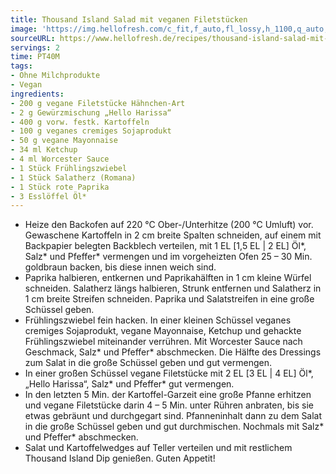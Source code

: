 ```yaml
---
title: Thousand Island Salad mit veganen Filetstücken
image: 'https://img.hellofresh.com/c_fit,f_auto,fl_lossy,h_1100,q_auto,w_2600/hellofresh_s3/image/thousand-island-salad-mit-veganen-filetstucken-4c59a46d.jpg'
sourceURL: https://www.hellofresh.de/recipes/thousand-island-salad-mit-veganen-filetstucken-633192dfd06779d8b80e2015
servings: 2
time: PT40M
tags:
- Ohne Milchprodukte
- Vegan
ingredients:
- 200 g vegane Filetstücke Hähnchen-Art
- 2 g Gewürzmischung „Hello Harissa“
- 400 g vorw. festk. Kartoffeln
- 100 g veganes cremiges Sojaprodukt
- 50 g vegane Mayonnaise
- 34 ml Ketchup
- 4 ml Worcester Sauce
- 1 Stück Frühlingszwiebel
- 1 Stück Salatherz (Romana)
- 1 Stück rote Paprika
- 3 Esslöffel Öl*
---
```


- Heize den Backofen auf 220 °C Ober-/Unterhitze (200 °C Umluft) vor.  Gewaschene Kartoffeln in 2 cm breite Spalten schneiden, auf einem mit Backpapier belegten Backblech verteilen, mit 1 EL [1,5 EL | 2 EL] Öl\*, Salz\* und Pfeffer\* vermengen und im vorgeheizten Ofen 25 – 30 Min. goldbraun backen, bis diese innen weich sind.
- Paprika halbieren, entkernen und Paprikahälften in 1 cm kleine Würfel schneiden.  Salatherz längs halbieren, Strunk entfernen und Salatherz in 1 cm breite Streifen schneiden.﻿  Paprika und Salatstreifen in eine große Schüssel geben.
- Frühlingszwiebel fein hacken.  In einer kleinen Schüssel veganes cremiges Sojaprodukt, vegane Mayonnaise, Ketchup und gehackte Frühlingszwiebel miteinander verrühren. Mit Worcester Sauce nach Geschmack, Salz\* und Pfeffer\* abschmecken.  Die Hälfte des Dressings zum Salat in die große Schüssel geben und gut vermengen.
- In einer großen Schüssel vegane Filetstücke mit 2 EL [3 EL | 4 EL] Öl\*, „Hello Harissa“, Salz\* und Pfeffer\* gut vermengen.
- In den letzten 5 Min. der Kartoffel-Garzeit eine große Pfanne erhitzen und vegane Filetstücke darin 4 – 5 Min. unter Rühren anbraten, bis sie etwas gebräunt und durchgegart sind.  Pfanneninhalt dann zu dem Salat in die große Schüssel geben und gut durchmischen. Nochmals mit Salz\* und Pfeffer\* abschmecken.
- Salat und Kartoffelwedges auf Teller verteilen und mit restlichem Thousand Island Dip genießen.  Guten Appetit!
